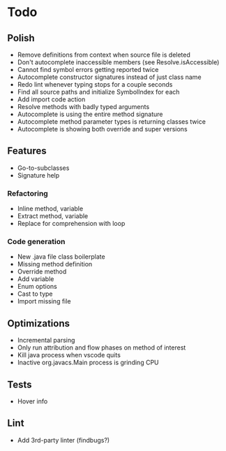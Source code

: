 # Todo

## Polish
* Remove definitions from context when source file is deleted
* Don't autocomplete inaccessible members (see Resolve.isAccessible)
* Cannot find symbol errors getting reported twice
* Autocomplete constructor signatures instead of just class name
* Redo lint whenever typing stops for a couple seconds
* Find all source paths and initialize SymbolIndex for each
* Add import code action
* Resolve methods with badly typed arguments
* Autocomplete is using the entire method signature
* Autocomplete method parameter types is returning classes twice
* Autocomplete is showing both override and super versions

## Features 
* Go-to-subclasses
* Signature help

### Refactoring
* Inline method, variable
* Extract method, variable
* Replace for comprehension with loop

### Code generation
* New .java file class boilerplate
* Missing method definition
* Override method
* Add variable
* Enum options
* Cast to type
* Import missing file

## Optimizations
* Incremental parsing
* Only run attribution and flow phases on method of interest
* Kill java process when vscode quits
* Inactive org.javacs.Main process is grinding CPU

## Tests
* Hover info

## Lint
* Add 3rd-party linter (findbugs?)